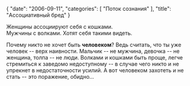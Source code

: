 {
   "date": "2006-09-11",
   "categories": [
      "Поток сознания"
   ],
   "title": "Ассоциативный бред"
}

Женщины ассоциируют себя с кошками.  
Мужчины с волками. Хотят себя такими видеть.

Почему никто не хочет быть **человеком**? Ведь считать, что ты уже человек -- верх наивности. Мальчик -- не мужчина, девочка -- не женщина, толпа -- не люди. Волками и кошками быть проще, легче стремиться к заведомо недоступному -- в случае чего никто и не упрекнет в недостаточности усилий. А вот человеком захотеть и не стать -- это поражение, обидно...
